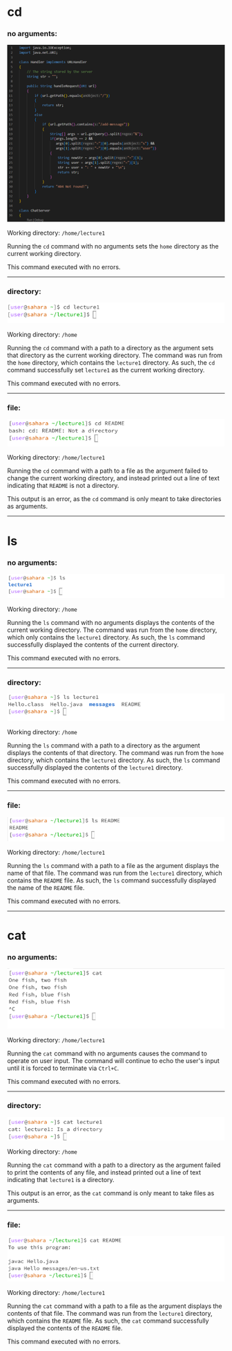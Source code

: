 # cd
### no arguments:


![Image](images/img1.png)

Working directory: `/home/lecture1`

Running the `cd` command with no arguments sets the `home` directory as the current working directory.

This command executed with no errors.

---
### directory:


![Image](cd2.png)

Working directory: `/home`

Running the `cd` command with a path to a directory as the argument sets that directory as the current working directory. The command was run from the `home` directory, which contains the `lecture1` directory. As such, the `cd` command successfully set `lecture1` as the current working directory.

This command executed with no errors.

---
### file:


![Image](cd3.png)

Working directory: `/home/lecture1`

Running the `cd` command with a path to a file as the argument failed to change the current working directory, and instead printed out a line of text indicating that `README` is not a directory.

This output is an error, as the `cd` command is only meant to take directories as arguments.

---
# ls
### no arguments:


![Image](ls1.png)

Working directory: `/home`

Running the `ls` command with no arguments displays the contents of the current working directory. The command was run from the `home` directory, which only contains the `lecture1` directory. As such, the `ls` command successfully displayed the contents of the current directory.

This command executed with no errors.

---
### directory:


![Image](ls2.png)

Working directory: `/home`

Running the `ls` command with a path to a directory as the argument displays the contents of that directory. The command was run from the `home` directory, which contains the `lecture1` directory. As such, the `ls` command successfully displayed the contents of the `lecture1` directory.

This command executed with no errors.

---
### file:


![Image](ls3.png)

Working directory: `/home/lecture1`

Running the `ls` command with a path to a file as the argument displays the name of that file. The command was run from the `lecture1` directory, which contains the `README` file. As such, the `ls` command successfully displayed the name of the `README` file.

This command executed with no errors.

---
# cat
### no arguments:


![Image](cat1.png)

Working directory: `/home/lecture1`

Running the `cat` command with no arguments causes the command to operate on user input. The command will continue to echo the user's input until it is forced to terminate via `Ctrl+C`.

This command executed with no errors.

---
### directory:


![Image](cat2.png)

Working directory: `/home`

Running the `cat` command with a path to a directory as the argument failed to print the contents of any file, and instead printed out a line of text indicating that `lecture1` is a directory.

This output is an error, as the `cat` command is only meant to take files as arguments.

---
### file:


![Image](cat3.png)

Working directory: `/home/lecture1`

Running the `cat` command with a path to a file as the argument displays the contents of that file. The command was run from the `lecture1` directory, which contains the `README` file. As such, the `cat` command successfully displayed the contents of the `README` file.

This command executed with no errors.
